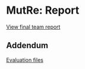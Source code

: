 # MutRe: Report

[View final team report](https://github.com/CS453-Team-Project/report/blob/main/main.pdf)


## Addendum

[Evaluation files](https://github.com/CS453-Team-Project/report/tree/main/evaluations)
